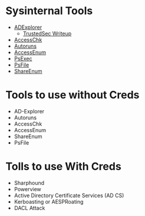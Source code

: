 # Sysinternal Tools
- [ADExplorer](https://learn.microsoft.com/en-us/sysinternals/downloads/adexplorer)
	- [TrustedSec Writeup](https://trustedsec.com/blog/adexplorer-on-engagements)
- [AccessChk](https://learn.microsoft.com/en-us/sysinternals/downloads/accesschk)
- [Autoruns](https://learn.microsoft.com/en-us/sysinternals/downloads/autoruns)
- [AccessEnum](https://learn.microsoft.com/en-us/sysinternals/downloads/accessenum)
- [PsExec](https://learn.microsoft.com/en-us/sysinternals/downloads/psexec)
- [PsFile](https://learn.microsoft.com/en-us/sysinternals/downloads/psfile)
- [ShareEnum](https://learn.microsoft.com/en-us/sysinternals/downloads/shareenum)

# Tools to use without Creds
- AD-Explorer
- Autoruns
- AccessChk
- AccessEnum
- ShareEnum
- PsFile

# Tolls to use With Creds
- Sharphound
- Powerview
- Active Directory Certificate Services (AD CS)
- Kerboasting or AESPRoating
- DACL Attack